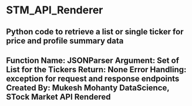 # STM_API_Renderer
Python code to retrieve a list or single ticker for price and profile summary data
---------------------------------------------------------------------
Function Name: JSONParser
Argument: Set of List for the Tickers
Return: None
Error Handling: exception for request and response endpoints
Created By: Mukesh Mohanty
DataScience, STock Market API Rendered
---------------------------------------------------------------------
